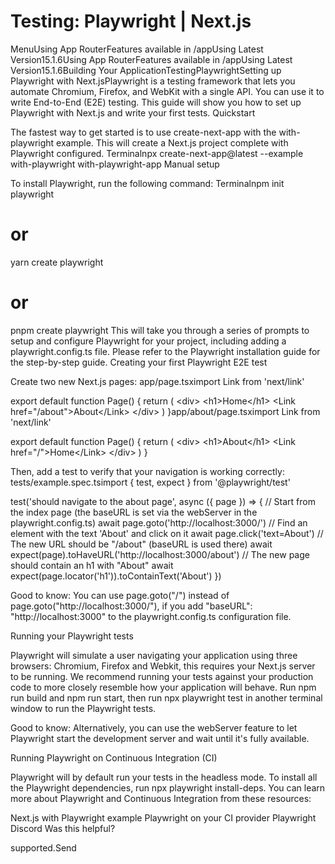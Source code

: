 # Testing: Playwright | Next.js

<p>MenuUsing App RouterFeatures available in /appUsing Latest Version15.1.6Using App RouterFeatures available in /appUsing Latest Version15.1.6Building Your ApplicationTestingPlaywrightSetting up Playwright with Next.jsPlaywright is a testing framework that lets you automate Chromium, Firefox, and WebKit with a single API. You can use it to write End-to-End (E2E) testing. This guide will show you how to set up Playwright with Next.js and write your first tests.
Quickstart</p>
<p>The fastest way to get started is to use create-next-app with the with-playwright example. This will create a Next.js project complete with Playwright configured.
Terminalnpx create-next-app@latest --example with-playwright with-playwright-app
Manual setup</p>
<p>To install Playwright, run the following command:
Terminalnpm init playwright</p>
<h1>or</h1>
<p>yarn create playwright</p>
<h1>or</h1>
<p>pnpm create playwright
This will take you through a series of prompts to setup and configure Playwright for your project, including adding a playwright.config.ts file. Please refer to the Playwright installation guide for the step-by-step guide.
Creating your first Playwright E2E test</p>
<p>Create two new Next.js pages:
app/page.tsximport Link from 'next/link'</p>
<p>export default function Page() {
return (
&lt;div&gt;
&lt;h1&gt;Home&lt;/h1&gt;
&lt;Link href=&quot;/about&quot;&gt;About&lt;/Link&gt;
&lt;/div&gt;
)
}app/about/page.tsximport Link from 'next/link'</p>
<p>export default function Page() {
return (
&lt;div&gt;
&lt;h1&gt;About&lt;/h1&gt;
&lt;Link href=&quot;/&quot;&gt;Home&lt;/Link&gt;
&lt;/div&gt;
)
}</p>
<p>Then, add a test to verify that your navigation is working correctly:
tests/example.spec.tsimport { test, expect } from '@playwright/test'</p>
<p>test('should navigate to the about page', async ({ page }) =&gt; {
// Start from the index page (the baseURL is set via the webServer in the playwright.config.ts)
await page.goto('http://localhost:3000/')
// Find an element with the text 'About' and click on it
await page.click('text=About')
// The new URL should be &quot;/about&quot; (baseURL is used there)
await expect(page).toHaveURL('http://localhost:3000/about')
// The new page should contain an h1 with &quot;About&quot;
await expect(page.locator('h1')).toContainText('About')
})</p>
<p>Good to know: You can use page.goto(&quot;/&quot;) instead of page.goto(&quot;http://localhost:3000/&quot;), if you add &quot;baseURL&quot;: &quot;http://localhost:3000&quot; to the playwright.config.ts configuration file.</p>
<p>Running your Playwright tests</p>
<p>Playwright will simulate a user navigating your application using three browsers: Chromium, Firefox and Webkit, this requires your Next.js server to be running. We recommend running your tests against your production code to more closely resemble how your application will behave.
Run npm run build and npm run start, then run npx playwright test in another terminal window to run the Playwright tests.</p>
<p>Good to know: Alternatively, you can use the webServer feature to let Playwright start the development server and wait until it's fully available.</p>
<p>Running Playwright on Continuous Integration (CI)</p>
<p>Playwright will by default run your tests in the headless mode. To install all the Playwright dependencies, run npx playwright install-deps.
You can learn more about Playwright and Continuous Integration from these resources:</p>
<p>Next.js with Playwright example
Playwright on your CI provider
Playwright Discord
Was this helpful?</p>
<p>supported.Send</p>
